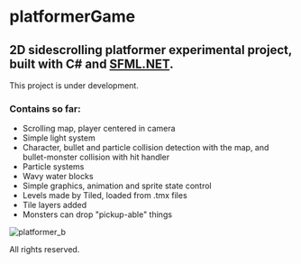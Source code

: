 platformerGame
=========

## 2D sidescrolling platformer experimental project, built with C# and [SFML.NET](https://www.sfml-dev.org/download/sfml.net/).

This project is under development.

### Contains so far:
*   Scrolling map, player centered in camera
*   Simple light system
*   Character, bullet and particle collision detection with the map, and bullet-monster collision with hit handler
*   Particle systems
*   Wavy water blocks
*   Simple graphics, animation and sprite state control
*   Levels made by Tiled, loaded from .tmx files
*   Tile layers added
*   Monsters can drop "pickup-able" things

![platformer_b](https://user-images.githubusercontent.com/23726291/41161580-a0b7f006-6b33-11e8-99d9-5c44881ced17.gif)

All rights reserved.
